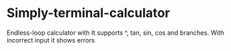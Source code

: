 # Simply-terminal-calculator
Endless-loop calculator with It supports ^, tan, sin, cos and branches. With incorrect input it shows errors
